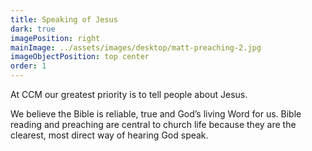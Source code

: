 ```yaml
---
title: Speaking of Jesus
dark: true
imagePosition: right
mainImage: ../assets/images/desktop/matt-preaching-2.jpg
imageObjectPosition: top center
order: 1
---
```


At CCM our greatest priority is to tell people about Jesus.

We believe the Bible is reliable, true and God’s living Word for us. Bible reading and preaching are central to church life because they are the clearest, most direct way of hearing God speak.
